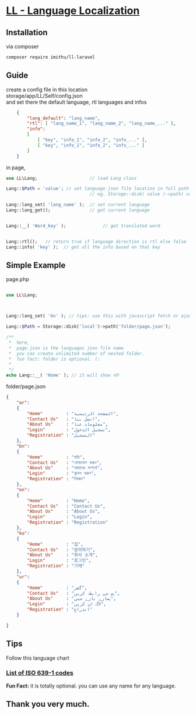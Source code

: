 # [LL - Language Localization](https://github.com/imithu/LL-Laravel)

## Installation
via composer
``` sh
composer require imithu/ll-laravel
```



## Guide
create a config file in this location\
storage/app/LL/Self/config.json\
and set there the default language, rtl languages and infos
``` json
    {
        "lang_default": "lang_name",
        "rtl": [ "lang_name_1", "lang_name_2", "lang_name_..." ],
        "info": 
        [
            [ "key", "info_1", "info_2", "info_..." ],
            [ "key", "info_1", "info_2", "info_..." ]
        ]
    }
```

in page,
``` php
use LL\Lang;                    // load Lang class

Lang::$Path = 'value'; // set language json file location in full path
                                // eg. Storage::disk( value )->path( value ) ;

Lang::lang_set( 'lang_name' );  // set current language
Lang::lang_get();               // get current language


Lang::__( 'Word_key' );              // get translated word


Lang::rtl();   // return true if language direction is rtl else false
Lang::info( 'key' );  // get all the info based on that key

```


## Simple Example
page.php
``` php

use LL\Lang;



Lang::lang_set( 'bn' ); // tips: use this with javascript fetch or ajax once

Lang::$Path = Storage::disk('local')->path('folder/page.json');

/**
 *  here,
 *  page.json is the languages json file name
 *  you can create unlimited number of nested folder.
 *  fun fact: folder is optional. (:
 * 
 */
echo Lang::__( 'Home' ); // it will show বাড়ি

```

folder/page.json
``` json
{
    "ar":
    {
        "Home"         : "الصفحة الرئيسية",
        "Contact Us"   : "اتصل بنا",
        "About Us"     : "معلومات عنا",
        "Login"        : "تسجيل الدخول",
        "Registration" : "التسجيل"
    },
    "bn":
    {
        "Home"         : "বাড়ি",
        "Contact Us"   : "যোগাযোগ করুন",
        "About Us"     : "আমাদের সম্পর্কে",
        "Login"        : "প্রবেশ করুন",
        "Registration" : "নিবন্ধন"
    },
    "en":
    {
        "Home"         : "Home",
        "Contact Us"   : "Contact Us",
        "About Us"     : "About Us",
        "Login"        : "Login",
        "Registration" : "Registration"
    },
    "ko":
    {
        "Home"         : "집",
        "Contact Us"   : "문의하기",
        "About Us"     : "회사 소개",
        "Login"        : "로그인",
        "Registration" : "기재"
    },
    "ur":
    {
        "Home"         : "گھر",
        "Contact Us"   : "ہم سے رابطہ کریں",
        "About Us"     : "ہمارے بارے میں",
        "Login"        : "لاگ ان کریں",
        "Registration" : "اندراج"
    }

}
```


## Tips
Follow this language chart
### [List of ISO 639-1 codes](https://en.wikipedia.org/wiki/List_of_ISO_639-1_codes)
**Fun Fact:** it is totally optional. you can use any name for any language.



## Thank you very much.